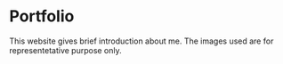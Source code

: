 # Portfolio
This website gives brief introduction about me.
The images used are for representetative purpose only. 
